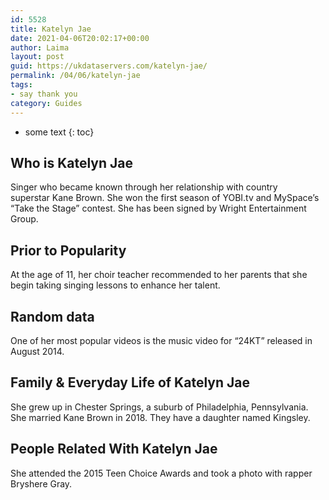 ```yaml
---
id: 5528
title: Katelyn Jae
date: 2021-04-06T20:02:17+00:00
author: Laima
layout: post
guid: https://ukdataservers.com/katelyn-jae/
permalink: /04/06/katelyn-jae
tags:
- say thank you
category: Guides
---
```


* some text
{: toc}


## Who is Katelyn Jae
                  
                  
                  
Singer who became known through her relationship with country superstar Kane Brown. She won the first season of YOBI.tv and MySpace&#8217;s &#8220;Take the Stage&#8221; contest. She has been signed by Wright Entertainment Group. 
                  
              
            
              
            
                
                
                
## Prior to Popularity
                  
                  
                  
At the age of 11, her choir teacher recommended to her parents that she begin taking singing lessons to enhance her talent. 
                  
              
            
              
            
                
                
                
## Random data
                  
                  
                  
One of her most popular videos is the music video for &#8220;24KT&#8221; released in August 2014. 
                  
              
            
              
            
                
                
                
## Family & Everyday Life of Katelyn Jae
                  
                  
                  
She grew up in Chester Springs, a suburb of Philadelphia, Pennsylvania. She married Kane Brown in 2018. They have a daughter named Kingsley.
                  
              
            
              
            
                
                
                
## People Related With Katelyn Jae
                  
                  
                  
She attended the 2015 Teen Choice Awards and took a photo with rapper Bryshere Gray. 
                  
              
            
              
            
                
              
            
              
              
            
            
              
            
          
          
          